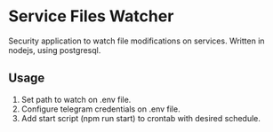 # Service Files Watcher
Security application to watch file modifications on services. Written in nodejs, using postgresql.

## Usage

1. Set path to watch on .env file.
2. Configure telegram credentials on .env file.
3. Add start script (npm run start) to crontab with desired schedule.